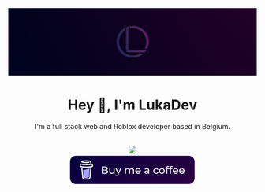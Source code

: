 <div align="center">
  <img src="https://raw.githubusercontent.com/lukadev-0/lukadev-0/main/Social%20Media%20Banner.png">
 </div>

<div>
<h1 align="center">Hey 👋, I'm LukaDev</h1>
</div>

<p align="center">
I'm a full stack web and Roblox developer based in Belgium.
</p>

<br>

<div align="center">
  <img src="https://github-readme-stats.vercel.app/api?username=lukadev-0&show_icons=true&theme=github_dark&border_radius=10" />
</div>
<div  align="center">
<a href="https://www.buymeacoffee.com/lukadev" target="_blank"><img src="https://raw.githubusercontent.com/lukadev-0/lukadev-0/main/buy-coffee.png" alt="Buy Me A Coffee"  ></a>
</div>
